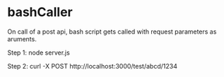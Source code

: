 # bashCaller

On call of a post api, bash script gets called with request parameters as aruments.

Step 1:
node server.js

Step 2:
curl -X POST http://localhost:3000/test/abcd/1234
